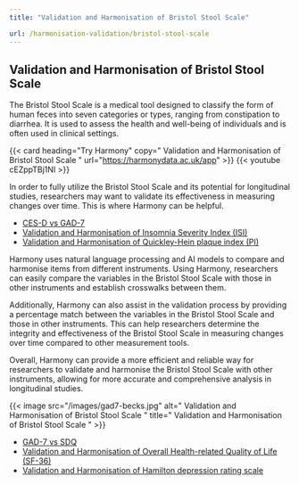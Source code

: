 ```yaml
---
title: "Validation and Harmonisation of Bristol Stool Scale"

url: /harmonisation-validation/bristol-stool-scale
---
```


## Validation and Harmonisation of Bristol Stool Scale

The Bristol Stool Scale is a medical tool designed to classify the form of human feces into seven categories or types, ranging from constipation to diarrhea. It is used to assess the health and well-being of individuals and is often used in clinical settings.

{{< card heading="Try Harmony" copy=" Validation and Harmonisation of Bristol Stool Scale " url="https://harmonydata.ac.uk/app" >}}
{{< youtube cEZppTBj1NI >}}

In order to fully utilize the Bristol Stool Scale and its potential for longitudinal studies, researchers may want to validate its effectiveness in measuring changes over time. This is where Harmony can be helpful.

* [CES-D vs GAD-7](/ces-d-vs-gad-7)
* [Validation and Harmonisation of Insomnia Severity Index (ISI)](/harmonisation-validation/insomnia-severity-index-isi)
* [Validation and Harmonisation of Quickley-Hein plaque index (PI)](/harmonisation-validation/quickley-hein-plaque-index-pi)

Harmony uses natural language processing and AI models to compare and harmonise items from different instruments. Using Harmony, researchers can easily compare the variables in the Bristol Stool Scale with those in other instruments and establish crosswalks between them.

Additionally, Harmony can also assist in the validation process by providing a percentage match between the variables in the Bristol Stool Scale and those in other instruments. This can help researchers determine the integrity and effectiveness of the Bristol Stool Scale in measuring changes over time compared to other measurement tools.

Overall, Harmony can provide a more efficient and reliable way for researchers to validate and harmonise the Bristol Stool Scale with other instruments, allowing for more accurate and comprehensive analysis in longitudinal studies.


{{< image src="/images/gad7-becks.jpg" alt=" Validation and Harmonisation of Bristol Stool Scale " title=" Validation and Harmonisation of Bristol Stool Scale " >}}









* [GAD-7 vs SDQ](/gad-7-vs-sdq)
* [Validation and Harmonisation of Overall Health-related Quality of Life (SF-36)](/harmonisation-validation/overall-health-related-quality-of-life-sf-36)
* [Validation and Harmonisation of Hamilton depression rating scale](/harmonisation-validation/hamilton-depression-rating-scale)